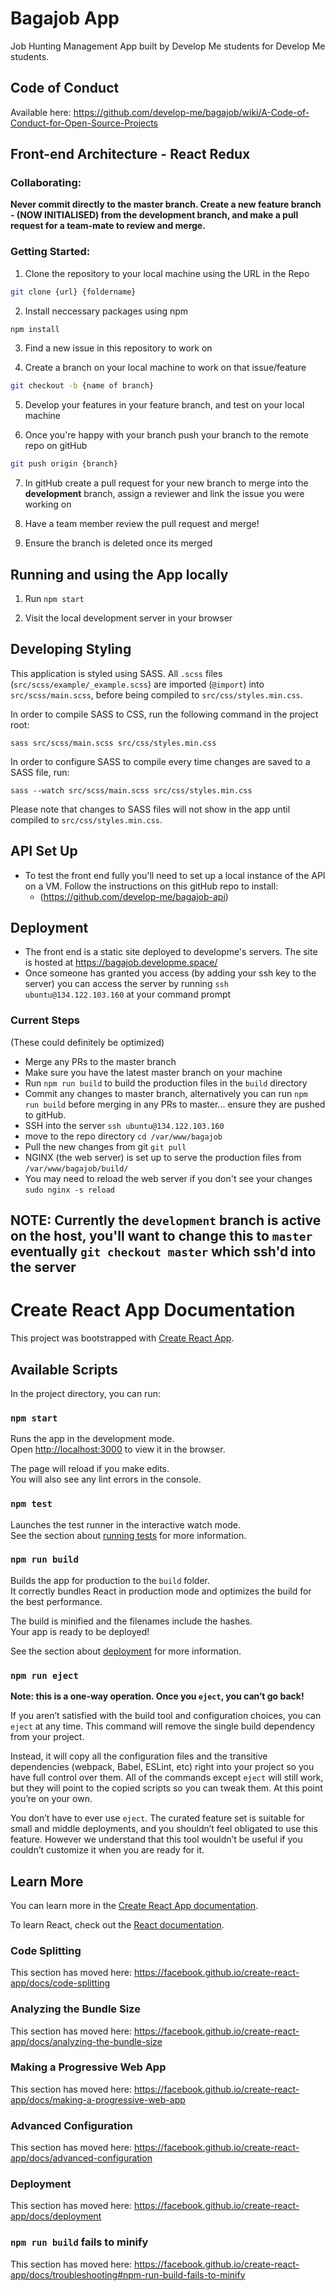 # Bagajob App
Job Hunting Management App built by Develop Me students for Develop Me students.

## Code of Conduct

Available here: https://github.com/develop-me/bagajob/wiki/A-Code-of-Conduct-for-Open-Source-Projects

## Front-end Architecture - React Redux

### Collaborating:

**Never commit directly to the master branch. Create a new feature branch - (NOW INITIALISED) from the development branch, and make a pull request for a team-mate to review and merge.**

### Getting Started:

1. Clone the repository to your local machine using the URL in the Repo
```bash
git clone {url} {foldername}
```
2. Install neccessary packages using npm
```bash
npm install
```
3. Find a new issue in this repository to work on

4. Create a branch on your local machine to work on that issue/feature
```bash
git checkout -b {name of branch}
```
5. Develop your features in your feature branch, and test on your local machine

6. Once you're happy with your branch push your branch to the remote repo on gitHub
```bash
git push origin {branch}
```
7. In gitHub create a pull request for your new branch to merge into the **development** branch, assign a reviewer and link the issue you were working on

8. Have a team member review the pull request and merge!

9. Ensure the branch is deleted once its merged

## Running and using the App locally

1. Run `npm start`

1. Visit the local development server in your browser

## Developing Styling

This application is styled using SASS. All `.scss` files (`src/scss/example/_example.scss`) are imported (`@import`) into `src/scss/main.scss`, before being compiled to `src/css/styles.min.css`.

In order to compile SASS to CSS, run the following command in the project root:

`sass src/scss/main.scss src/css/styles.min.css`

In order to configure SASS to compile every time changes are saved to a SASS file, run:

`sass --watch src/scss/main.scss src/css/styles.min.css`

Please note that changes to SASS files will not show in the app until compiled to `src/css/styles.min.css`.

## API Set Up
- To test the front end fully you'll need to set up a local instance of the API on a VM. Follow the instructions on this gitHub repo to install:
  - (https://github.com/develop-me/bagajob-api)
  
## Deployment
- The front end is a static site deployed to developme's servers. The site is hosted at https://bagajob.developme.space/ 
- Once someone has granted you access (by adding your ssh key to the server) you can access the server by running `ssh ubuntu@134.122.103.160` at your command prompt

### Current Steps
(These could definitely be optimized)
- Merge any PRs to the master branch
- Make sure you have the latest master branch on your machine
- Run `npm run build` to build the production files in the `build` directory
- Commit any changes to master branch, alternatively you can run `npm run build` before merging in any PRs to master... ensure they are pushed to gitHub.
- SSH into the server `ssh ubuntu@134.122.103.160`
- move to the repo directory `cd /var/www/bagajob`
- Pull the new changes from git `git pull`
- NGINX (the web server) is set up to serve the production files from `/var/www/bagajob/build/`
- You may need to reload the web server if you don't see your changes `sudo nginx -s reload`

NOTE: Currently the `development` branch is active on the host, you'll want to change this to `master` eventually `git checkout master` which ssh'd into the server
--

# Create React App Documentation

This project was bootstrapped with [Create React App](https://github.com/facebook/create-react-app).

## Available Scripts

In the project directory, you can run:

### `npm start`

Runs the app in the development mode.<br />
Open [http://localhost:3000](http://localhost:3000) to view it in the browser.

The page will reload if you make edits.<br />
You will also see any lint errors in the console.

### `npm test`

Launches the test runner in the interactive watch mode.<br />
See the section about [running tests](https://facebook.github.io/create-react-app/docs/running-tests) for more information.

### `npm run build`

Builds the app for production to the `build` folder.<br />
It correctly bundles React in production mode and optimizes the build for the best performance.

The build is minified and the filenames include the hashes.<br />
Your app is ready to be deployed!

See the section about [deployment](https://facebook.github.io/create-react-app/docs/deployment) for more information.

### `npm run eject`

**Note: this is a one-way operation. Once you `eject`, you can’t go back!**

If you aren’t satisfied with the build tool and configuration choices, you can `eject` at any time. This command will remove the single build dependency from your project.

Instead, it will copy all the configuration files and the transitive dependencies (webpack, Babel, ESLint, etc) right into your project so you have full control over them. All of the commands except `eject` will still work, but they will point to the copied scripts so you can tweak them. At this point you’re on your own.

You don’t have to ever use `eject`. The curated feature set is suitable for small and middle deployments, and you shouldn’t feel obligated to use this feature. However we understand that this tool wouldn’t be useful if you couldn’t customize it when you are ready for it.

## Learn More

You can learn more in the [Create React App documentation](https://facebook.github.io/create-react-app/docs/getting-started).

To learn React, check out the [React documentation](https://reactjs.org/).

### Code Splitting

This section has moved here: https://facebook.github.io/create-react-app/docs/code-splitting

### Analyzing the Bundle Size

This section has moved here: https://facebook.github.io/create-react-app/docs/analyzing-the-bundle-size

### Making a Progressive Web App

This section has moved here: https://facebook.github.io/create-react-app/docs/making-a-progressive-web-app

### Advanced Configuration

This section has moved here: https://facebook.github.io/create-react-app/docs/advanced-configuration

### Deployment

This section has moved here: https://facebook.github.io/create-react-app/docs/deployment

### `npm run build` fails to minify

This section has moved here: https://facebook.github.io/create-react-app/docs/troubleshooting#npm-run-build-fails-to-minify
